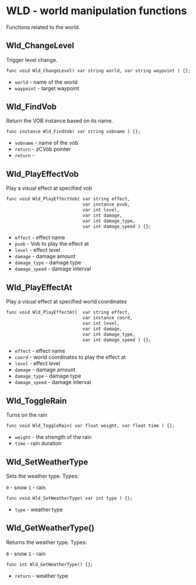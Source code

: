 # WLD - world manipulation functions
Functions related to the world. 

## Wld_ChangeLevel
Trigger level change.

```dae
func void Wld_ChangeLevel( var string world, var string waypoint ) {};
```

- `world` - name of the world
- `waypoint` - target waypoint

## Wld_FindVob
Return the VOB instance based on its name.

```dae
func instance Wld_FindVob( var string vobname ) {};
```

- `vobname` - name of the vob
- `return` - zCVob pointer
- `return` -

## Wld_PlayEffectVob
Play a visual effect at specified vob

```dae
func void Wld_PlayEffectVob( var string effect,
                             var instance pvob,
                             var int level,
                             var int damage,
                             var int damage_type,
                             var int damage_speed ) {};
```

- `effect` - effect name
- `pvob` - Vob to play the effect at
- `level` - effect level
- `damage` - damage amount
- `damage_type` - damage type
- `damage_speed` - damage interval

## Wld_PlayEffectAt
Play a visual effect at specified world coordinates

```dae
func void Wld_PlayEffectAt(  var string effect,
                             var instance coord,
                             var int level,
                             var int damage,
                             var int damage_type,
                             var int damage_speed ) {};
```

- `effect` - effect name
- `coord` - world coordinates to play the effect at
- `level` - effect level
- `damage` - damage amount
- `damage_type` - damage type
- `damage_speed` - damage interval

## Wld_ToggleRain
Turns on the rain

```dae
func void Wld_ToggleRain( var float weight, var float time ) {};
```

- `weight` - the strength of the rain
- `time` - rain duration

## Wld_SetWeatherType
Sets the weather type.
Types:

`0` - snow
`1` - rain

```dae
func void Wld_SetWeatherType( var int type ) {};
```

- `type` - weather type

## Wld_GetWeatherType()
Returns the weather type.
Types:

`0` - snow
`1` - rain

```dae
func int Wld_GetWeatherType() {};
```

- `return` - weather type
